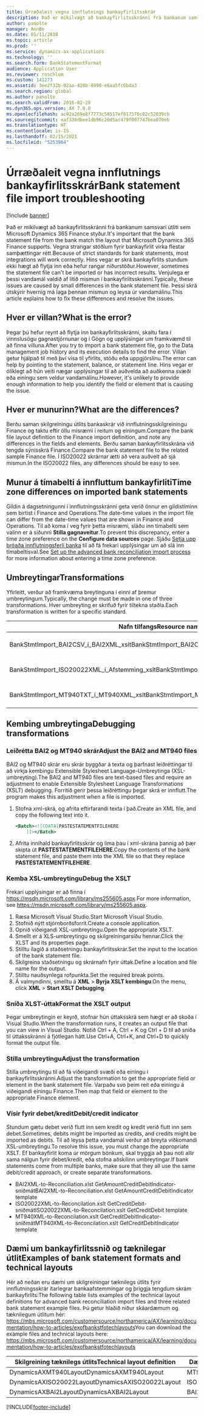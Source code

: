 ```yaml
---
title: Úrræðaleit vegna innflutnings bankayfirlitsskrár
description: Það er mikilvægt að bankayfirlitsskránni frá bankanum samsvari útliti sem Microsoft Dynamics 365 Finance styður. Vegna strangar stöðlum fyrir bankayfirlit virka flestar samþættingar rétt. Hins vegar er skrá bankayfirlits stundum ekki hægt að flytja inn eða hefur rangar niðurstöður. Venjulega er þessi vandamál valdið af lítið mismun í bankayfirlitsskránni. Þessi skrá útskýrir hvernig má laga þennan mismun og leysa úr vandamálinu.
author: panolte
manager: AnnBe
ms.date: 01/11/2018
ms.topic: article
ms.prod: ''
ms.service: dynamics-ax-applications
ms.technology: ''
ms.search.form: BankStatementFormat
audience: Application User
ms.reviewer: roschlom
ms.custom: 141273
ms.assetid: 3ee2f32b-02aa-420b-8990-e6aa5fc6bda3
ms.search.region: global
ms.author: panolte
ms.search.validFrom: 2016-02-28
ms.dyn365.ops.version: AX 7.0.0
ms.openlocfilehash: ac82a269e8f7773c58517ef017576c82c52039cb
ms.sourcegitcommit: eaf330dbee1db96c20d5ac479f007747bea079eb
ms.translationtype: HT
ms.contentlocale: is-IS
ms.lasthandoff: 02/15/2021
ms.locfileid: "5253964"
---
```

# <a name="bank-statement-file-import-troubleshooting"></a><span data-ttu-id="72af4-107">Úrræðaleit vegna innflutnings bankayfirlitsskrár</span><span class="sxs-lookup"><span data-stu-id="72af4-107">Bank statement file import troubleshooting</span></span>

[!include [banner](../includes/banner.md)]

<span data-ttu-id="72af4-108">Það er mikilvægt að bankayfirlitsskránni frá bankanum samsvari útliti sem Microsoft Dynamics 365 Finance styður.</span><span class="sxs-lookup"><span data-stu-id="72af4-108">It's important that the bank statement file from the bank match the layout that Microsoft Dynamics 365 Finance supports.</span></span> <span data-ttu-id="72af4-109">Vegna strangar stöðlum fyrir bankayfirlit virka flestar samþættingar rétt.</span><span class="sxs-lookup"><span data-stu-id="72af4-109">Because of strict standards for bank statements, most integrations will work correctly.</span></span> <span data-ttu-id="72af4-110">Hins vegar er skrá bankayfirlits stundum ekki hægt að flytja inn eða hefur rangar niðurstöður.</span><span class="sxs-lookup"><span data-stu-id="72af4-110">However, sometimes the statement file can't be imported or has incorrect results.</span></span> <span data-ttu-id="72af4-111">Venjulega er þessi vandamál valdið af lítið mismun í bankayfirlitsskránni.</span><span class="sxs-lookup"><span data-stu-id="72af4-111">Typically, these issues are caused by small differences in the bank statement file.</span></span> <span data-ttu-id="72af4-112">Þessi skrá útskýrir hvernig má laga þennan mismun og leysa úr vandamálinu.</span><span class="sxs-lookup"><span data-stu-id="72af4-112">This article explains how to fix these differences and resolve the issues.</span></span>

<a name="what-is-the-error"></a><span data-ttu-id="72af4-113">Hver er villan?</span><span class="sxs-lookup"><span data-stu-id="72af4-113">What is the error?</span></span>
------------------

<span data-ttu-id="72af4-114">Þegar þú hefur reynt að flytja inn bankayfirlitsskránni, skaltu fara í vinnslusögu gagnastjórnunar og í Gögn og upplýsingar um framkvæmd til að finna villuna.</span><span class="sxs-lookup"><span data-stu-id="72af4-114">After you try to import a bank statement file, go to the Data management job history and its execution details to find the error.</span></span> <span data-ttu-id="72af4-115">Villan getur hjálpað til með því vísa til yfirlits, stöðu eða uppgjörslínu.</span><span class="sxs-lookup"><span data-stu-id="72af4-115">The error can help by pointing to the statement, balance, or statement line.</span></span> <span data-ttu-id="72af4-116">Hins vegar er ólíklegt að hún veiti nægar upplýsingar til að auðvelda að auðkenna svæði eða einingu sem veldur vandamálinu.</span><span class="sxs-lookup"><span data-stu-id="72af4-116">However, it's unlikely to provide enough information to help you identify the field or element that is causing the issue.</span></span>

## <a name="what-are-the-differences"></a><span data-ttu-id="72af4-117">Hver er munurinn?</span><span class="sxs-lookup"><span data-stu-id="72af4-117">What are the differences?</span></span>
<span data-ttu-id="72af4-118">Berðu saman skilgreiningu útlits bankaskrár við innflutningsskilgreiningu Finance og taktu eftir öllu misræmi í reitum og einingum.</span><span class="sxs-lookup"><span data-stu-id="72af4-118">Compare the bank file layout definition to the Finance import definition, and note any differences in the fields and elements.</span></span> <span data-ttu-id="72af4-119">Berðu saman bankayfirlitsskrána við tengda sýnisskrá Finance.</span><span class="sxs-lookup"><span data-stu-id="72af4-119">Compare the bank statement file to the related sample Finance file.</span></span> <span data-ttu-id="72af4-120">Í ISO20022 skrárnar ætti að vera auðvelt að sjá mismun.</span><span class="sxs-lookup"><span data-stu-id="72af4-120">In the ISO20022 files, any differences should be easy to see.</span></span>

## <a name="time-zone-differences-on-imported-bank-statements"></a><span data-ttu-id="72af4-121">Munur á tímabelti á innfluttum bankayfirliti</span><span class="sxs-lookup"><span data-stu-id="72af4-121">Time zone differences on imported bank statements</span></span>
<span data-ttu-id="72af4-122">Gildin á dagsetningunni í innflutningsskránni geta verið önnur en gildistíminn sem birtist í Finance and Operations.</span><span class="sxs-lookup"><span data-stu-id="72af4-122">The date-time values in the import file can differ from the date-time values that are shown in Finance and Operations.</span></span> <span data-ttu-id="72af4-123">Til að koma í veg fyrir þetta misræmi, sláðu inn tímabelti sem valinn er á síðunni **Stilla gagnaveitur**.</span><span class="sxs-lookup"><span data-stu-id="72af4-123">To prevent this discrepancy, enter a time zone preference on the **Configure data sources** page.</span></span> <span data-ttu-id="72af4-124">Sjáðu [Setja upp þróaða innflutningsferli banka](set-up-advanced-bank-reconciliation-import-process.md) til að fá frekari upplýsingar um að slá inn tímabeltisval.</span><span class="sxs-lookup"><span data-stu-id="72af4-124">See [Set up the advanced bank reconciliation import process](set-up-advanced-bank-reconciliation-import-process.md) for more information about entering a time zone preference.</span></span>

## <a name="transformations"></a><span data-ttu-id="72af4-125">Umbreytingar</span><span class="sxs-lookup"><span data-stu-id="72af4-125">Transformations</span></span>
<span data-ttu-id="72af4-126">Yfirleitt, verður að framkvæma breytinguna í einni af þremur umbreytingum.</span><span class="sxs-lookup"><span data-stu-id="72af4-126">Typically, the change must be made in one of three transformations.</span></span> <span data-ttu-id="72af4-127">Hver umbreyting er skrifuð fyrir tiltekna staðla.</span><span class="sxs-lookup"><span data-stu-id="72af4-127">Each transformation is written for a specific standard.</span></span>

| <span data-ttu-id="72af4-128">Nafn tilfangs</span><span class="sxs-lookup"><span data-stu-id="72af4-128">Resource name</span></span>                                         | <span data-ttu-id="72af4-129">Skrárnafn</span><span class="sxs-lookup"><span data-stu-id="72af4-129">File name</span></span>                          |
|-------------------------------------------------------|------------------------------------|
| <span data-ttu-id="72af4-130">BankStmtImport\_BAI2CSV\_í\_BAI2XML\_xslt</span><span class="sxs-lookup"><span data-stu-id="72af4-130">BankStmtImport\_BAI2CSV\_to\_BAI2XML\_xslt</span></span>            | <span data-ttu-id="72af4-131">BAI2CSV-to-BAI2XML.xslt</span><span class="sxs-lookup"><span data-stu-id="72af4-131">BAI2CSV-to-BAI2XML.xslt</span></span>            |
| <span data-ttu-id="72af4-132">BankStmtImport\_ISO20022XML\_í\_Afstemming\_xslt</span><span class="sxs-lookup"><span data-stu-id="72af4-132">BankStmtImport\_ISO20022XML\_to\_Reconciliation\_xslt</span></span> | <span data-ttu-id="72af4-133">ISO20022XML-to-Reconciliation.xslt</span><span class="sxs-lookup"><span data-stu-id="72af4-133">ISO20022XML-to-Reconciliation.xslt</span></span> |
| <span data-ttu-id="72af4-134">BankStmtImport\_MT940TXT\_í\_MT940XML\_xslt</span><span class="sxs-lookup"><span data-stu-id="72af4-134">BankStmtImport\_MT940TXT\_to\_MT940XML\_xslt</span></span>          | <span data-ttu-id="72af4-135">MT940TXT-to-MT940XML.xslt</span><span class="sxs-lookup"><span data-stu-id="72af4-135">MT940TXT-to-MT940XML.xslt</span></span>          |

## <a name="debugging-transformations"></a><span data-ttu-id="72af4-136">Kembing umbreytinga</span><span class="sxs-lookup"><span data-stu-id="72af4-136">Debugging transformations</span></span>
### <a name="adjust-the-bai2-and-mt940-files"></a><span data-ttu-id="72af4-137">Leiðrétta BAI2 og MT940 skrár</span><span class="sxs-lookup"><span data-stu-id="72af4-137">Adjust the BAI2 and MT940 files</span></span>

<span data-ttu-id="72af4-138">BAI2 og MT940 skrár eru skrár byggðar á texta og þarfnast leiðréttingar til að virkja kembingu Extensible Stylesheet Language-Umbreytinga (XSL-umbreyting).</span><span class="sxs-lookup"><span data-stu-id="72af4-138">The BAI2 and MT940 files are text-based files and require an adjustment to enable Extensible Stylesheet Language Transformations (XSLT) debugging.</span></span> <span data-ttu-id="72af4-139">Forritið gerir þessa leiðréttingu þegar skrá er innflutt.</span><span class="sxs-lookup"><span data-stu-id="72af4-139">The program makes this adjustment when a file is imported.</span></span>

1.  <span data-ttu-id="72af4-140">Stofna xml-skrá, og afrita eftirfarandi texta í það.</span><span class="sxs-lookup"><span data-stu-id="72af4-140">Create an XML file, and copy the following text into it.</span></span>

    ```xml
    <Batch><![CDATA[PASTESTATEMENTFILEHERE
        ]]></Batch>
    ```
    
2.  <span data-ttu-id="72af4-141">Afrita innihald bankayfirlitsskrár og líma þau í xml-skrána þannig að þær skipta út **PASTESTATEMENTFILEHERE**.</span><span class="sxs-lookup"><span data-stu-id="72af4-141">Copy the contents of the bank statement file, and paste them into the XML file so that they replace **PASTESTATEMENTFILEHERE**.</span></span>

### <a name="debug-the-xslt"></a><span data-ttu-id="72af4-142">Kemba XSL-umbreytingu</span><span class="sxs-lookup"><span data-stu-id="72af4-142">Debug the XSLT</span></span>

<span data-ttu-id="72af4-143">Frekari upplýsingar er að finna í <https://msdn.microsoft.com/library/ms255605.aspx>.</span><span class="sxs-lookup"><span data-stu-id="72af4-143">For more information, see <https://msdn.microsoft.com/library/ms255605.aspx>.</span></span>

1.  <span data-ttu-id="72af4-144">Ræsa Microsoft Visual Studio.</span><span class="sxs-lookup"><span data-stu-id="72af4-144">Start Microsoft Visual Studio.</span></span>
2.  <span data-ttu-id="72af4-145">Stofnið nýtt stjórnborðsforrit.</span><span class="sxs-lookup"><span data-stu-id="72af4-145">Create a console application.</span></span>
3.  <span data-ttu-id="72af4-146">Opnið viðeigandi XSL-umbreytingu.</span><span class="sxs-lookup"><span data-stu-id="72af4-146">Open the appropriate XSLT.</span></span>
4.  <span data-ttu-id="72af4-147">Smellt er á XLS-umbreytingu og skilgreiningarsíðu hennar.</span><span class="sxs-lookup"><span data-stu-id="72af4-147">Click the XLST and its properties page.</span></span>
5.  <span data-ttu-id="72af4-148">Stilltu ílagið á staðsetningu bankayfirlitsskrár.</span><span class="sxs-lookup"><span data-stu-id="72af4-148">Set the input to the location of the bank statement file.</span></span>
6.  <span data-ttu-id="72af4-149">Skilgreina staðsetningu og skrárnafn fyrir úttak.</span><span class="sxs-lookup"><span data-stu-id="72af4-149">Define a location and file name for the output.</span></span>
7.  <span data-ttu-id="72af4-150">Stilltu nauðsynlega rofpunkta.</span><span class="sxs-lookup"><span data-stu-id="72af4-150">Set the required break points.</span></span>
8.  <span data-ttu-id="72af4-151">Á valmyndinni, smelltu á **XML** &gt; **Byrja XSLT kembingu**.</span><span class="sxs-lookup"><span data-stu-id="72af4-151">On the menu, click **XML** &gt; **Start XSLT Debugging**.</span></span>

### <a name="format-the-xslt-output"></a><span data-ttu-id="72af4-152">Sníða XLST-úttak</span><span class="sxs-lookup"><span data-stu-id="72af4-152">Format the XSLT output</span></span>

<span data-ttu-id="72af4-153">Þegar umbreytingin er keyrð, stofnar hún úttaksskrá sem hægt er að skoða í Visual Studio.</span><span class="sxs-lookup"><span data-stu-id="72af4-153">When the transformation runs, it creates an output file that you can view in Visual Studio.</span></span> <span data-ttu-id="72af4-154">Notið Ctrl + A, Ctrl + K og Ctrl + D til að sníða til úttaksskránni á fjótlegan hátt.</span><span class="sxs-lookup"><span data-stu-id="72af4-154">Use Ctrl+A, Ctrl+K, and Ctrl+D to quickly format the output file.</span></span>

### <a name="adjust-the-transformation"></a><span data-ttu-id="72af4-155">Stilla umbreytingu</span><span class="sxs-lookup"><span data-stu-id="72af4-155">Adjust the transformation</span></span>

<span data-ttu-id="72af4-156">Stilla umbreytingu til að fá viðeigandi svæði eða einingu í bankayfirlitsskránni.</span><span class="sxs-lookup"><span data-stu-id="72af4-156">Adjust the transformation to get the appropriate field or element in the bank statement file.</span></span> <span data-ttu-id="72af4-157">Varpaðu svo þeim reit eða einingu á viðeigandi einingu Finance.</span><span class="sxs-lookup"><span data-stu-id="72af4-157">Then map that field or element to the appropriate Finance element.</span></span>

### <a name="debitcredit-indicator"></a><span data-ttu-id="72af4-158">Vísir fyrir debet/kredit</span><span class="sxs-lookup"><span data-stu-id="72af4-158">Debit/credit indicator</span></span>

<span data-ttu-id="72af4-159">Stundum gætu debet verið flutt inn sem kredit og kredit verið flutt inn sem debet.</span><span class="sxs-lookup"><span data-stu-id="72af4-159">Sometimes, debits might be imported as credits, and credits might be imported as debits.</span></span> <span data-ttu-id="72af4-160">Til að leysa þetta vandamál verður að breyta viðkomandi XSL-umbreytingu.</span><span class="sxs-lookup"><span data-stu-id="72af4-160">To resolve this issue, you must change the appropriate XSLT.</span></span> <span data-ttu-id="72af4-161">Ef bankayfirlit koma úr mörgum bönkum, skal tryggja að þau noti allir sama nálgun fyrir debet/kredit, eða stofna aðskilinn umbreytingar.</span><span class="sxs-lookup"><span data-stu-id="72af4-161">If bank statements come from multiple banks, make sure that they all use the same debit/credit approach, or create separate transformations.</span></span>

-   <span data-ttu-id="72af4-162">BAI2XML-to-Reconciliation.xlst GetAmountCreditDebitIndicator-sniðmát</span><span class="sxs-lookup"><span data-stu-id="72af4-162">BAI2XML-to-Reconciliation.xlst GetAmountCreditDebitIndicator template</span></span>
-   <span data-ttu-id="72af4-163">ISO20022XML-to-Reconcilation.xslt GetCreditDebit-sniðmát</span><span class="sxs-lookup"><span data-stu-id="72af4-163">ISO20022XML-to-Reconcilation.xslt GetCreditDebit template</span></span>
-   <span data-ttu-id="72af4-164">MT940XML-to-Reconcilation.xslt GetCreditDebitIndicator-sniðmát</span><span class="sxs-lookup"><span data-stu-id="72af4-164">MT940XML-to-Reconcilation.xslt GetCreditDebitIndicator template</span></span>

## <a name="examples-of-bank-statement-formats-and-technical-layouts"></a><span data-ttu-id="72af4-165">Dæmi um bankayfirlitssnið og tæknilegar útlit</span><span class="sxs-lookup"><span data-stu-id="72af4-165">Examples of bank statement formats and technical layouts</span></span>
<span data-ttu-id="72af4-166">Hér að neðan eru dæmi um skilgreiningar tæknilegs útlits fyrir innflutningsskrár ítarlegrar bankaafstemmingar og þriggja tengdum skrám bankayfirlits:</span><span class="sxs-lookup"><span data-stu-id="72af4-166">The following table lists examples of the technical layout definitions for advanced bank reconciliation import files and three related bank statement example files.</span></span> <span data-ttu-id="72af4-167">Þú getur hlaðið niður skáardæmum og tæknilegum útlitum hér: https://mbs.microsoft.com/customersource/northamerica/AX/learning/documentation/how-to-articles/exofbankstfotechlayouts</span><span class="sxs-lookup"><span data-stu-id="72af4-167">You can download the example files and technical layouts here: https://mbs.microsoft.com/customersource/northamerica/AX/learning/documentation/how-to-articles/exofbankstfotechlayouts</span></span>  


| <span data-ttu-id="72af4-168">Skilgreining tæknilegs útlits</span><span class="sxs-lookup"><span data-stu-id="72af4-168">Technical layout definition</span></span>                             | <span data-ttu-id="72af4-169">Dæmi bankayfirlitsskránni</span><span class="sxs-lookup"><span data-stu-id="72af4-169">Bank statement example file</span></span>          |
|---------------------------------------------------------|--------------------------------------|
| <span data-ttu-id="72af4-170">DynamicsAXMT940Layout</span><span class="sxs-lookup"><span data-stu-id="72af4-170">DynamicsAXMT940Layout</span></span>                                   | <span data-ttu-id="72af4-171">MT940StatementExample</span><span class="sxs-lookup"><span data-stu-id="72af4-171">MT940StatementExample</span></span>                |
| <span data-ttu-id="72af4-172">DynamicsAXISO20022Layout</span><span class="sxs-lookup"><span data-stu-id="72af4-172">DynamicsAXISO20022Layout</span></span>                                | <span data-ttu-id="72af4-173">ISO20022StatementExample</span><span class="sxs-lookup"><span data-stu-id="72af4-173">ISO20022StatementExample</span></span>             |
| <span data-ttu-id="72af4-174">DynamicsAXBAI2Layout</span><span class="sxs-lookup"><span data-stu-id="72af4-174">DynamicsAXBAI2Layout</span></span>                                    | <span data-ttu-id="72af4-175">BAI2StatementExample</span><span class="sxs-lookup"><span data-stu-id="72af4-175">BAI2StatementExample</span></span>                 |







[!INCLUDE[footer-include](../../includes/footer-banner.md)]